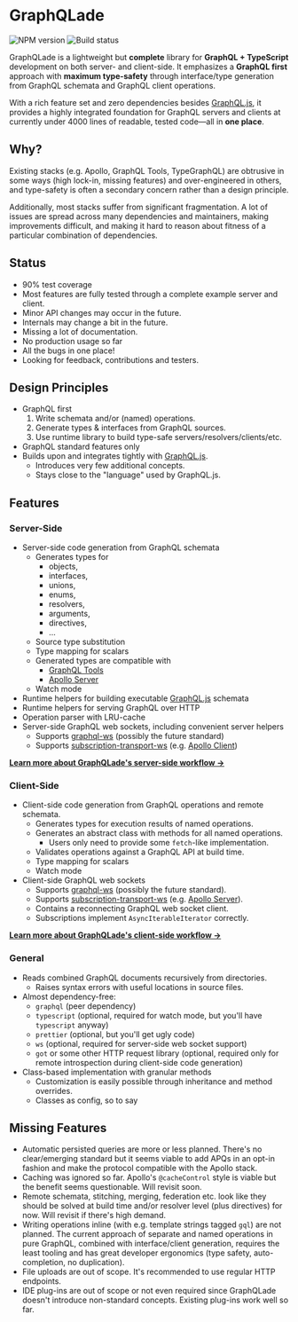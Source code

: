 # GraphQLade

![NPM version](https://img.shields.io/npm/v/graphqlade?style=flat-square)
![Build status](https://img.shields.io/github/workflow/status/morris/graphqlade/Pipeline?style=flat-square)

GraphQLade is a lightweight but **complete** library for
**GraphQL + TypeScript** development on both server- and client-side.
It emphasizes a **GraphQL first** approach with **maximum type-safety** through
interface/type generation from GraphQL schemata and GraphQL client operations.

With a rich feature set and zero dependencies besides
[GraphQL.js](https://github.com/graphql/graphql-js), it provides a highly
integrated foundation for GraphQL servers and clients at currently under
4000 lines of readable, tested code&mdash;all in **one place**.

## Why?

Existing stacks (e.g. Apollo, GraphQL Tools, TypeGraphQL) are obtrusive in
some ways (high lock-in, missing features) and over-engineered in others,
and type-safety is often a secondary concern rather than a design principle.

Additionally, most stacks suffer from significant fragmentation. A lot of issues
are spread across many dependencies and maintainers, making improvements
difficult, and making it hard to reason about fitness of a particular
combination of dependencies.

## Status

- 90% test coverage
- Most features are fully tested through a complete example server and client.
- Minor API changes may occur in the future.
- Internals may change a bit in the future.
- Missing a lot of documentation.
- No production usage so far
- All the bugs in one place!
- Looking for feedback, contributions and testers.

## Design Principles

- GraphQL first
  1. Write schemata and/or (named) operations.
  2. Generate types & interfaces from GraphQL sources.
  3. Use runtime library to build type-safe servers/resolvers/clients/etc.
- GraphQL standard features only
- Builds upon and integrates tightly with [GraphQL.js](https://github.com/graphql/graphql-js).
  - Introduces very few additional concepts.
  - Stays close to the "language" used by GraphQL.js.

## Features

### Server-Side

- Server-side code generation from GraphQL schemata
  - Generates types for
    - objects,
    - interfaces,
    - unions,
    - enums,
    - resolvers,
    - arguments,
    - directives,
    - ...
  - Source type substitution
  - Type mapping for scalars
  - Generated types are compatible with
    - [GraphQL Tools](https://www.graphql-tools.com/)
    - [Apollo Server](https://www.apollographql.com/docs/apollo-server/)
  - Watch mode
- Runtime helpers for building executable
  [GraphQL.js](https://github.com/graphql/graphql-js) schemata
- Runtime helpers for serving GraphQL over HTTP
- Operation parser with LRU-cache
- Server-side GraphQL web sockets, including convenient server helpers
  - Supports [graphql-ws](https://github.com/enisdenjo/graphql-ws)
    (possibly the future standard)
  - Supports [subscription-transport-ws](https://github.com/apollographql/subscriptions-transport-ws)
    (e.g. [Apollo Client](https://www.apollographql.com/docs/react/))

**[Learn more about GraphQLade's server-side workflow →](./wiki/Server-Side-Usage)**

### Client-Side

- Client-side code generation from GraphQL operations and remote schemata.
  - Generates types for execution results of named operations.
  - Generates an abstract class with methods for all named operations.
    - Users only need to provide some `fetch`-like implementation.
  - Validates operations against a GraphQL API at build time.
  - Type mapping for scalars
  - Watch mode
- Client-side GraphQL web sockets
  - Supports [graphql-ws](https://github.com/enisdenjo/graphql-ws)
    (possibly the future standard).
  - Supports [subscription-transport-ws](https://github.com/apollographql/subscriptions-transport-ws)
    (e.g. [Apollo Server](https://www.apollographql.com/docs/apollo-server/)).
  - Contains a reconnecting GraphQL web socket client.
  - Subscriptions implement `AsyncIterableIterator` correctly.

**[Learn more about GraphQLade's client-side workflow →](./wiki/Client-Side-Usage)**

### General

- Reads combined GraphQL documents recursively from directories.
  - Raises syntax errors with useful locations in source files.
- Almost dependency-free:
  - `graphql` (peer dependency)
  - `typescript` (optional, required for watch mode, but you'll have
    `typescript` anyway)
  - `prettier` (optional, but you'll get ugly code)
  - `ws` (optional, required for server-side web socket support)
  - `got` or some other HTTP request library (optional, required only for remote
    introspection during client-side code generation)
- Class-based implementation with granular methods
  - Customization is easily possible through inheritance and method overrides.
  - Classes as config, so to say

## Missing Features

- Automatic persisted queries are more or less planned. There's no
  clear/emerging standard but it seems viable to add APQs in an opt-in
  fashion and make the protocol compatible with the Apollo stack.
- Caching was ignored so far. Apollo's `@cacheControl` style is viable but the
  benefit seems questionable. Will revisit soon.
- Remote schemata, stitching, merging, federation etc. look like they should be
  solved at build time and/or resolver level (plus directives) for now.
  Will revisit if there's high demand.
- Writing operations inline (with e.g. template strings tagged `gql`) are not
  planned. The current approach of separate and named operations in pure
  GraphQL, combined with interface/client generation, requires the least tooling
  and has great developer ergonomics (type safety, auto-completion, no
  duplication).
- File uploads are out of scope. It's recommended to use regular HTTP endpoints.
- IDE plug-ins are out of scope or not even required since GraphQLade doesn't
  introduce non-standard concepts. Existing plug-ins work well so far.
